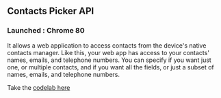## Contacts Picker API

### Launched : 	Chrome 80
 It allows a web application to access contacts from the device's native contacts manager. Like this, your web app 
 has access to your contacts' names, emails, and telephone numbers. You can specify if you want just one, 
 or multiple contacts, and if you want all the fields, or just a subset of names, emails, and telephone numbers.
 
 Take the [codelab here]()
